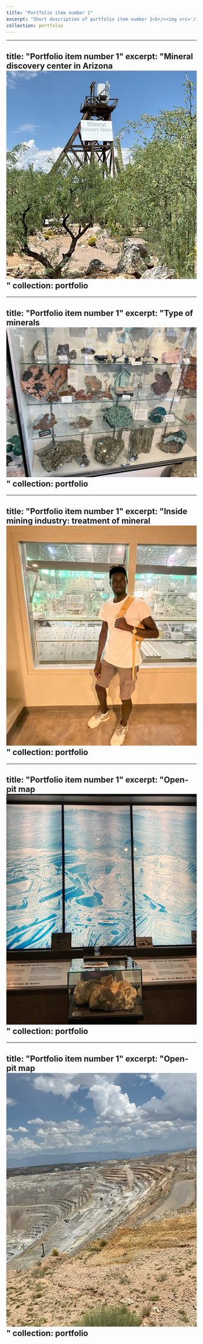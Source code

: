 ```yaml
---
title: "Portfolio item number 1"
excerpt: "Short description of portfolio item number 1<br/><img src='/images/IMG_0244.png'>"
collection: portfolio
---
```


---
title: "Portfolio item number 1"
excerpt: "Mineral discovery center in Arizona <br/><img src='/images/IMG_0244.jpg'>"
collection: portfolio
---
---
title: "Portfolio item number 1"
excerpt: "Type of minerals<br/><img src='/images/IMG_02300.jpg'>"
collection: portfolio
---

---
title: "Portfolio item number 1"
excerpt: "Inside mining industry: treatment of mineral<br/><img src='/images/IMG_0429.jpg'>"
collection: portfolio
---

---
title: "Portfolio item number 1"
excerpt: "Open-pit map <br/><img src='/images/IMG_0250.jpg'>"
collection: portfolio
---

---
title: "Portfolio item number 1"
excerpt: "Open-pit map<br/><img src='/images/IMG_0274.jpg'>"
collection: portfolio
---

